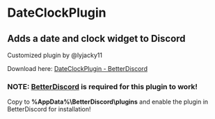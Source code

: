 # DateClockPlugin
## Adds a date and clock widget to Discord
Customized plugin by @lyjacky11

Download here: [DateClockPlugin - BetterDiscord](https://github.com/lyjacky11/DateClockPlugin/blob/master/DateClock.plugin.js)

### NOTE: [BetterDiscord](https://betterdiscord.net/home/) is required for this plugin to work!

Copy to **%AppData%\BetterDiscord\plugins** and enable the plugin in BetterDiscord for installation!
